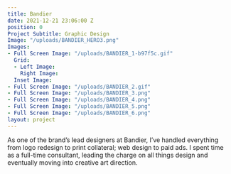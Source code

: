 ```yaml
---
title: Bandier
date: 2021-12-21 23:06:00 Z
position: 0
Project Subtitle: Graphic Design
Image: "/uploads/BANDIER_HERO3.png"
Images:
- Full Screen Image: "/uploads/BANDIER_1-b97f5c.gif"
  Grid:
  - Left Image: 
    Right Image: 
  Inset Image: 
- Full Screen Image: "/uploads/BANDIER_2.gif"
- Full Screen Image: "/uploads/BANDIER_3.png"
- Full Screen Image: "/uploads/BANDIER_4.png"
- Full Screen Image: "/uploads/BANDIER_5.png"
- Full Screen Image: "/uploads/BANDIER_6.png"
layout: project
---
```


As one of the brand’s lead designers at Bandier, I’ve handled everything from logo redesign to print collateral; web design to paid ads. I spent time as a full-time consultant, leading the charge on all things design and eventually moving into creative art direction.